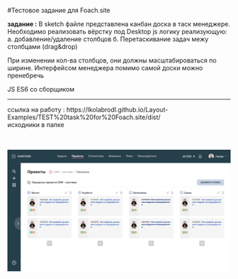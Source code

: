 #Тестовое задание для Foach.site

<b>задание :</b>
В sketch файле представлена канбан доска в таск менеджере. Необходимо реализовать вёрстку под Desktop
js логику реализующую:
а. добавление/удаление столбцов
б. Перетаскивание задач межу столбцами (drag&drop)

При изменении кол-ва столбцов, они должны масштабироваться по ширине.
Интерфейсом менеджера помимо самой доски можно пренебречь

JS ES6 со сборщиком

<hr>
ссылка на работу : https://lkolabrodl.github.io/Layout-Examples/TEST%20task%20for%20Foach.site/dist/
<br>
исходники в папке
<br>
<br>
<br>

![Alt text](https://raw.githubusercontent.com/lKolabrodl/Layout-Examples/master/TEST%20task%20for%20Foach.site/Screenshot_2020-08-12%20Test.png)
